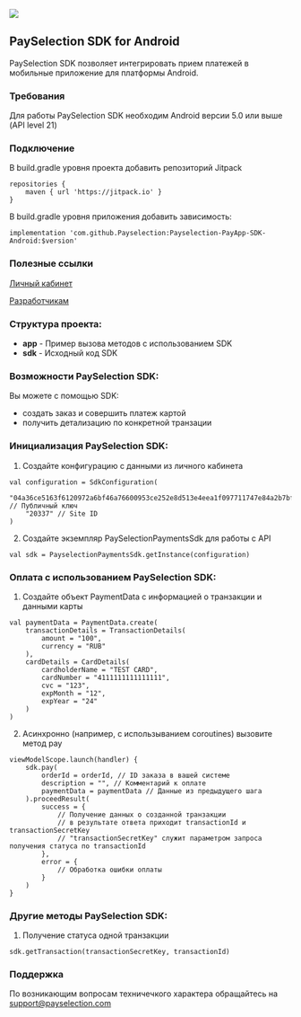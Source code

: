 [![](https://jitpack.io/v/Payselection/Payselection-PayApp-SDK-Android.svg)](https://jitpack.io/#Payselection/Payselection-PayApp-SDK-Android)

## PaySelection SDK for Android

PaySelection SDK позволяет интегрировать прием платежей в мобильные приложение для платформы Android.

### Требования
Для работы PaySelection SDK необходим Android версии 5.0 или выше (API level 21)

### Подключение
В build.gradle уровня проекта добавить репозиторий Jitpack

```
repositories {
	maven { url 'https://jitpack.io' }
}
```
В build.gradle уровня приложения добавить зависимость:
```
implementation 'com.github.Payselection:Payselection-PayApp-SDK-Android:$version'
```


### Полезные ссылки

[Личный кабинет](https://merchant.payselection.com/login/)

[Разработчикам](https://api.payselection.com/#section/Request-signature)

### Структура проекта:

* **app** - Пример вызова методов с использованием SDK
* **sdk** - Исходный код SDK


### Возможности PaySelection SDK:

Вы можете с помощью SDK:

* создать заказ и совершить платеж картой
* получить детализацию по конкретной транзации

### Инициализация PaySelection SDK:

1.	Создайте конфигурацию с данными из личного кабинета

```
val configuration = SdkConfiguration(
	"04a36ce5163f6120972a6bf46a76600953ce252e8d513e4eea1f097711747e84a2b7bf967a72cf064fedc171f5effda2b899e8c143f45303c9ee68f7f562951c88", // Публичный ключ
	"20337" // Site ID
)
```

2.	Создайте экземпляр PaySelectionPaymentsSdk для работы с API

```
val sdk = PayselectionPaymentsSdk.getInstance(configuration)
```

### Оплата с использованием PaySelection SDK:

1. Создайте объект PaymentData с информацией о транзакции и данными карты

```
val paymentData = PaymentData.create(
	transactionDetails = TransactionDetails(
		amount = "100",
		currency = "RUB"
	),
	cardDetails = CardDetails(
		cardholderName = "TEST CARD",
		cardNumber = "4111111111111111",
		cvc = "123",
		expMonth = "12",
		expYear = "24"
	)
)
```

2. Асинхронно (например, с использыванием coroutines) вызовите метод pay

```
viewModelScope.launch(handler) {
	sdk.pay(
		orderId = orderId, // ID заказа в вашей системе
		description = "", // Комментарий к оплате
		paymentData = paymentData // Данные из предыдущего шага
	).proceedResult(
		success = {
			// Получение данных о созданной транзакции
            // в результате ответа приходит transactionId и transactionSecretKey
            // "transactionSecretKey" служит параметром запроса получения статуса по transactionId		
        },
		error = {
			// Обработка ошибки оплаты
		}
	)
}
```

### Другие методы PaySelection SDK:

1. Получение статуса одной транзакции

```
sdk.getTransaction(transactionSecretKey, transactionId)
```

### Поддержка

По возникающим вопросам техничечкого характера обращайтесь на support@payselection.com